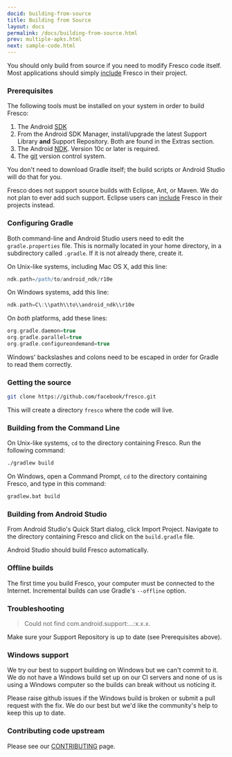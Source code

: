 ```yaml
---
docid: building-from-source
title: Building from Source
layout: docs
permalink: /docs/building-from-source.html
prev: multiple-apks.html
next: sample-code.html
---
```


You should only build from source if you need to modify Fresco code itself. Most applications should simply [include](index.html#_) Fresco in their project.

### Prerequisites

The following tools must be installed on your system in order to build Fresco:

1. The Android [SDK](https://developer.android.com/sdk/index.html#Other)
2. From the Android SDK Manager, install/upgrade the latest Support Library **and** Support Repository. Both are found in the Extras section.
2. The Android [NDK](https://developer.android.com/tools/sdk/ndk/index.html). Version 10c or later is required.
3. The [git](http://git-scm.com/) version control system.

You don't need to download Gradle itself; the build scripts or Android Studio will do that for you.

Fresco does not support source builds with Eclipse, Ant, or Maven. We do not plan to ever add such support. Eclipse users can [include](index.html#eclipse-adt) Fresco in their projects instead.

### Configuring Gradle

Both command-line and Android Studio users need to edit the `gradle.properties` file. This is normally located in your home directory, in a subdirectory called `.gradle`. If it is not already there, create it.

On Unix-like systems, including Mac OS X, add this line:

```groovy
ndk.path=/path/to/android_ndk/r10e
```

On Windows systems, add this line:

```groovy
ndk.path=C\:\\path\\to\\android_ndk\\r10e
```

On *both* platforms, add these lines:

```groovy
org.gradle.daemon=true
org.gradle.parallel=true
org.gradle.configureondemand=true
```

Windows' backslashes and colons need to be escaped in order for Gradle to read them correctly.

### Getting the source

```sh
git clone https://github.com/facebook/fresco.git
```

This will create a directory `fresco` where the code will live.

### Building from the Command Line

On Unix-like systems, `cd` to the directory containing Fresco. Run the following command:

```sh
./gradlew build
```

On Windows, open a Command Prompt, `cd` to the directory containing Fresco, and type in this command:

```bat
gradlew.bat build
```

### Building from Android Studio

From Android Studio's Quick Start dialog, click Import Project. Navigate to the directory containing Fresco and click on the `build.gradle` file.

Android Studio should build Fresco automatically.

### Offline builds

The first time you build Fresco, your computer must be connected to the Internet. Incremental builds can use Gradle's `--offline` option.

### Troubleshooting

> Could not find com.android.support:...:x.x.x.

Make sure your Support Repository is up to date (see Prerequisites above).

### Windows support

We try our best to support building on Windows but we can't commit to it. We do not have a Windows build set up on our CI servers and none of us is using a Windows computer so the builds can break without us noticing it.

Please raise github issues if the Windows build is broken or submit a pull request with the fix. We do our best but we'd like the community's help to keep this up to date.


### Contributing code upstream

Please see our [CONTRIBUTING](https://github.com/facebook/fresco/blob/master/CONTRIBUTING.md) page.
